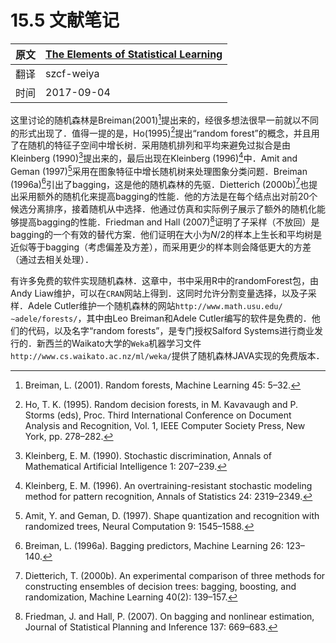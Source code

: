 # 15.5 文献笔记

| 原文   | [The Elements of Statistical Learning](https://web.stanford.edu/~hastie/ElemStatLearn/printings/ESLII_print12.pdf) |
| ---- | ---------------------------------------- |
| 翻译   | szcf-weiya                               |
| 时间   | 2017-09-04                   |

这里讨论的随机森林是Breiman(2001)[^1]提出来的，经很多想法很早一前就以不同的形式出现了．值得一提的是，Ho(1995)[^2]提出“random forest”的概念，并且用了在随机的特征子空间中增长树．采用随机排列和平均来避免过拟合是由Kleinberg (1990)[^3]提出来的，最后出现在Kleinberg (1996)[^4]中．Amit and Geman (1997)[^5]采用在图象特征中增长随机树来处理图象分类问题．Breiman (1996a)[^6]引出了bagging，这是他的随机森林的先驱．Dietterich (2000b)[^7]也提出采用额外的随机化来提高bagging的性能．他的方法是在每个结点出对前20个候选分离排序，接着随机从中选择．他通过仿真和实际例子展示了额外的随机化能够提高bagging的性能．Friedman and Hall (2007)[^8]证明了子采样（不放回）是bagging的一个有效的替代方案．他们证明在大小为$N/2$的样本上生长和平均树是近似等于bagging（考虑偏差及方差），而采用更少的样本则会降低更大的方差（通过去相关处理）．

有许多免费的软件实现随机森林．这章中，书中采用R中的randomForest包，由Andy Liaw维护，可以在`CRAN`网站上得到．这同时允许分割变量选择，以及子采样．Adele Cutler维护一个随机森林的网站`http://www.math.usu.edu/∼adele/forests/`，其中由Leo Breiman和Adele Cutler编写的软件是免费的．他们的代码，以及名字“random forests”，是专门授权Salford Systems进行商业发行的．新西兰的Waikato大学的`Weka`机器学习文件`http://www.cs.waikato.ac.nz/ml/weka/`提供了随机森林JAVA实现的免费版本．

[^1]: Breiman, L. (2001). Random forests, Machine Learning 45: 5–32.
[^2]: Ho, T. K. (1995). Random decision forests, in M. Kavavaugh and P. Storms (eds), Proc. Third International Conference on Document Analysis and Recognition, Vol. 1, IEEE Computer Society Press, New York, pp. 278–282.
[^3]: Kleinberg, E. M. (1990). Stochastic discrimination, Annals of Mathematical Artificial Intelligence 1: 207–239.
[^4]: Kleinberg, E. M. (1996). An overtraining-resistant stochastic modeling method for pattern recognition, Annals of Statistics 24: 2319–2349.
[^5]: Amit, Y. and Geman, D. (1997). Shape quantization and recognition with randomized trees, Neural Computation 9: 1545–1588.
[^6]: Breiman, L. (1996a). Bagging predictors, Machine Learning 26: 123–140.
[^7]: Dietterich, T. (2000b). An experimental comparison of three methods for constructing ensembles of decision trees: bagging, boosting, and randomization, Machine Learning 40(2): 139–157.
[^8]: Friedman, J. and Hall, P. (2007). On bagging and nonlinear estimation, Journal of Statistical Planning and Inference 137: 669–683.
